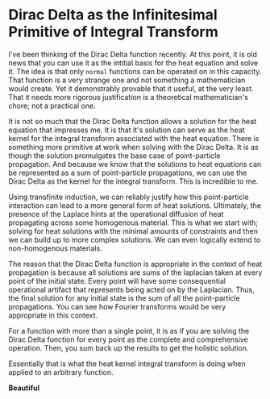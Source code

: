 # Dirac Delta as the Infinitesimal Primitive of Integral Transform

I've been thinking of the Dirac Delta function recently. At this point, it is old news that you can use it as the intitial basis for the heat equation and solve it. The idea is that only `normal` functions can be operated on in this capacity. That function is a very strange one and not something a mathematician would create. Yet it demonstrably provable that it useful, at the very least. That it needs more rigorous justification is a theoretical mathematician's chore; not a practical one.

It is not so much that the Dirac Delta function allows a solution for the heat equation that impresses me. It is that it's solution can serve as the heat kernel for the integral transform associated with the heat equation. There is something more primitive at work when solving with the Dirac Delta. It is as though the solution promulgates the base case of point-particle propagation. And because we know that the solutions to heat equations can be represented as a sum of point-particle propagations, we can use the Dirac Delta as the kernel for the integral transform. This is incredible to me.

Using transfinite induction, we can reliably justify how this point-particle interaction can lead to a more general form of heat solutions. Ultimately, the presence of the Laplace hints at the operational diffusion of heat propagating across some homogenous material. This is what we start with; solving for heat solutions with the minimal amounts of constraints and then we can build up to more complex solutions. We can even logically extend to non-homogenous materials.

The reason that the Dirac Delta function is appropriate in the context of heat propagation is because all solutions are sums of the laplacian taken at every point of the initial state. Every point will have some consequential operational artifact that represents being acted on by the Laplacian. Thus, the final solution for any initial state is the sum of all the point-particle propagations. You can see how Fourier transforms would be very appropriate in this context.

For a function with more than a single point, it is as if you are solving the Dirac Delta function for every point as the complete and comprehensive operation. Then, you sum back up the results to get the holistic solution.

Essentially that is what the heat kernel integral transform is doing when applied to an arbitrary function.

**Beautiful**